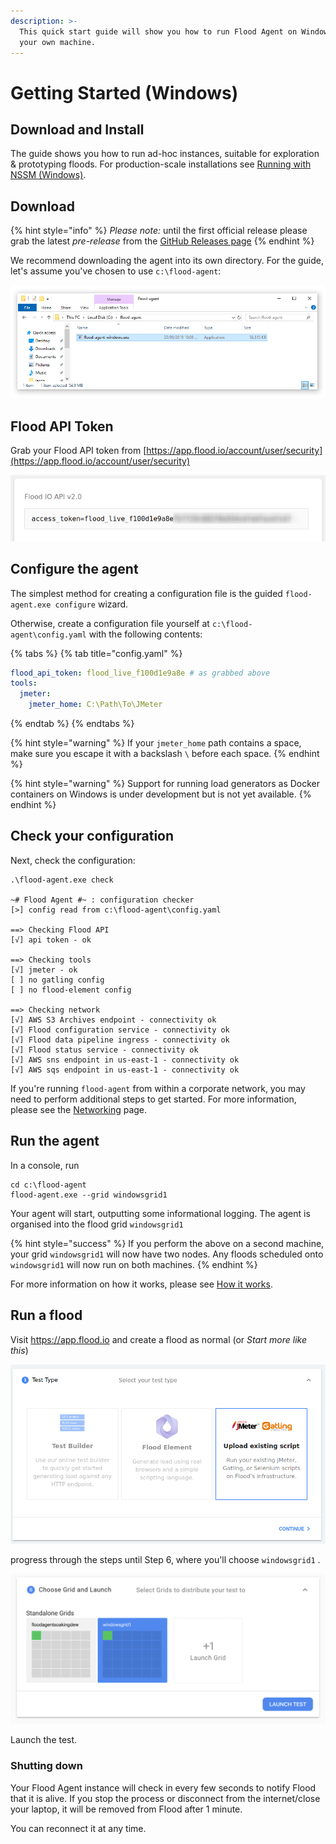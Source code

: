 ```yaml
---
description: >-
  This quick start guide will show you how to run Flood Agent on Windows using
  your own machine.
---
```


# Getting Started \(Windows\)

## Download and Install

The guide shows you how to run ad-hoc instances, suitable for exploration & prototyping floods. For production-scale installations see [Running with NSSM \(Windows\)](deployment/running-with-nssm-windows.md).

## Download

{% hint style="info" %}
_Please note:_ until the first official release please grab the latest _pre-release_ from the [GitHub Releases page](https://github.com/flood-io/flood-agent/releases/)
{% endhint %}

We recommend downloading the agent into its own directory. For the guide, let's assume you've chosen to use `c:\flood-agent`:

![](.gitbook/assets/flood-agent-windows-install%20%281%29.png)

## Flood API Token

Grab your Flood API token from [https://app.flood.io/account/user/security](https://app.flood.io/account/user/security)

![Flood Security Settings Page](.gitbook/assets/flood-access-token.png)

## Configure the agent

The simplest method for creating a configuration file is the guided `flood-agent.exe configure` wizard.

Otherwise, create a configuration file yourself at `c:\flood-agent\config.yaml`  with the following contents:

{% tabs %}
{% tab title="config.yaml" %}
```yaml
flood_api_token: flood_live_f100d1e9a8e # as grabbed above
tools:
  jmeter:
    jmeter_home: C:\Path\To\JMeter
```
{% endtab %}
{% endtabs %}

{% hint style="warning" %}
If your `jmeter_home` path contains a space, make sure you escape it with a backslash `\` before each space.
{% endhint %}

{% hint style="warning" %}
Support for running load generators as Docker containers on Windows is under development but is not yet available.
{% endhint %}

## Check your configuration

Next, check the configuration:

```text
.\flood-agent.exe check

~# Flood Agent #~ : configuration checker
[>] config read from c:\flood-agent\config.yaml

==> Checking Flood API
[√] api token - ok

==> Checking tools
[√] jmeter - ok
[ ] no gatling config
[ ] no flood-element config

==> Checking network
[√] AWS S3 Archives endpoint - connectivity ok
[√] Flood configuration service - connectivity ok
[√] Flood data pipeline ingress - connectivity ok
[√] Flood status service - connectivity ok
[√] AWS sns endpoint in us-east-1 - connectivity ok
[√] AWS sqs endpoint in us-east-1 - connectivity ok
```

If you're running `flood-agent` from within a corporate network, you may need to perform additional steps to get started. For more information, please see the [Networking](deployment/networking.md) page.

## Run the agent

In a console, run

```text
cd c:\flood-agent
flood-agent.exe --grid windowsgrid1
```

Your agent will start, outputting some informational logging. The agent is organised into the flood grid `windowsgrid1`

{% hint style="success" %}
If you perform the above on a second machine, your grid `windowsgrid1` will now have two nodes. Any floods scheduled onto `windowsgrid1` will now run on both machines.
{% endhint %}

For more information on how it works, please see [How it works](how-it-works.md).

## Run a flood

Visit https://app.flood.io and create a flood as normal \(or _Start more like this_\)

![](.gitbook/assets/test-step-1.png)

progress through the steps until Step 6, where you'll choose `windowsgrid1` .

![](.gitbook/assets/image%20%281%29.png)

Launch the test.

### Shutting down

Your Flood Agent instance will check in every few seconds to notify Flood that it is alive. If you stop the process or disconnect from the internet/close your laptop, it will be removed from Flood after 1 minute. 

You can reconnect it at any time.

